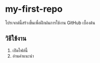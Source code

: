 # my-first-repo

โปรเจกต์นี้สร้างขึ้นเพื่อฝึกฝนการใช้งาน GitHub เบื้องต้น

## วิธีใช้งาน
1. เปิดไฟล์นี้
2. อ่านคำแนะนำ
   

